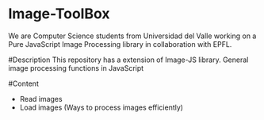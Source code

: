 # Image-ToolBox
We are Computer Science students from Universidad del Valle working on a Pure JavaScript Image Processing library in collaboration with EPFL. 

#Description
This repository has a extension of Image-JS library. General image processing functions in JavaScript 

#Content
- Read images
- Load images (Ways to process images efficiently)
